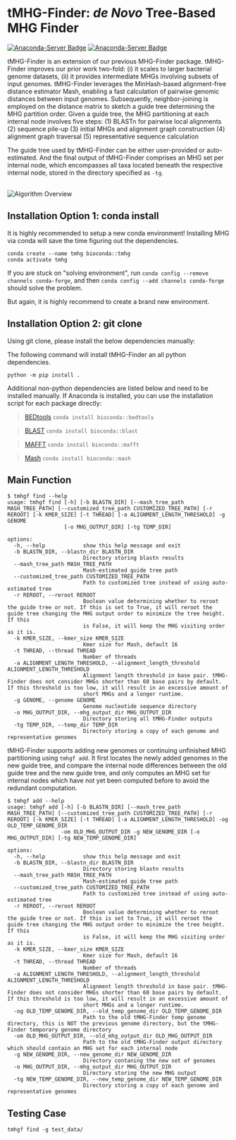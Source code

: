 # tMHG-Finder: _de Novo_ Tree-Based MHG Finder

[![Anaconda-Server Badge](https://anaconda.org/bioconda/tmhg/badges/version.svg)](https://anaconda.org/bioconda/tmhg) [![Anaconda-Server Badge](https://anaconda.org/bioconda/tmhg/badges/downloads.svg)](https://anaconda.org/bioconda/tmhg) 

tMHG-Finder is an extension of our previous MHG-Finder package. tMHG-Finder improves our prior work two-fold: (i) it scales to larger bacterial genome datasets, (ii) it provides intermediate MHGs involving subsets of input genomes. tMHG-Finder leverages the MinHash-based alignment-free distance estimator Mash, enabling a fast calculation of pairwise genomic distances between input genomes. Subsequently, neighbor-joining is employed on the distance matrix to sketch a guide tree determining the MHG partition order. Given a guide tree, the MHG partitioning at each internal node involves five steps: 
(1) BLASTn for pairwise local alignments
(2) sequence pile-up
(3) initial MHGs and alignment graph construction
(4) alignment graph traversal
(5) representative sequence calculation

The guide tree used by tMHG-Finder can be either user-provided or auto-estimated. And the final output of tMHG-Finder comprises an MHG set per internal node, which encompasses all taxa located beneath the respective internal node, stored in the directory specified as ```-tg```.

\
![Algorithm Overview](https://github.com/yongze-yin/tMHG-Finder/blob/main/algorithm.png)


## Installation Option 1: conda install
It is highly recommended to setup a new conda environment! Installing MHG via conda will save the time figuring out the dependencies.
```
conda create --name tmhg bioconda::tmhg
conda activate tmhg
```

If you are stuck on "solving environment", run ```conda config --remove channels conda-forge```, and then ```conda config --add channels conda-forge``` should solve the problem.

But again, it is highly recommend to create a brand new environment. 


## Installation Option 2: git clone 
Using git clone, please install the below dependencies manually:

The following command will install tMHG-Finder an all python dependencies.
```
python -m pip install .
```

Additional non-python dependencies are listed below and need to be installed manually. If Anaconda is installed, you can use the installation script for each package directly:
> [BEDtools](https://bedtools.readthedocs.io/en/latest/)  ```conda install bioconda::bedtools```

> [BLAST](https://blast.ncbi.nlm.nih.gov/doc/blast-help/downloadblastdata.html#downloadblastdata)  ``` conda install bioconda::blast ```

> [MAFFT](https://mafft.cbrc.jp/alignment/software/source.html)  ``` conda install bioconda::mafft ```

> [Mash](https://github.com/marbl/Mash)  ``` conda install bioconda::mash ```


## Main Function
```
$ tmhgf find --help
usage: tmhgf find [-h] [-b BLASTN_DIR] [--mash_tree_path MASH_TREE_PATH] [--customized_tree_path CUSTOMIZED_TREE_PATH] [-r REROOT] [-k KMER_SIZE] [-t THREAD] [-a ALIGNMENT_LENGTH_THRESHOLD] -g GENOME
                  [-o MHG_OUTPUT_DIR] [-tg TEMP_DIR]

options:
  -h, --help            show this help message and exit
  -b BLASTN_DIR, --blastn_dir BLASTN_DIR
                        Directory storing blastn results
  --mash_tree_path MASH_TREE_PATH
                        Mash-estimated guide tree path
  --customized_tree_path CUSTOMIZED_TREE_PATH
                        Path to customized tree instead of using auto-estimated tree
  -r REROOT, --reroot REROOT
                        Boolean value determining whether to reroot the guide tree or not. If this is set to True, it will reroot the guide tree changing the MHG output order to minimize the tree height. If this
                        is False, it will keep the MHG visiting order as it is.
  -k KMER_SIZE, --kmer_size KMER_SIZE
                        Kmer size for Mash, default 16
  -t THREAD, --thread THREAD
                        Number of threads
  -a ALIGNMENT_LENGTH_THRESHOLD, --alignment_length_threshold ALIGNMENT_LENGTH_THRESHOLD
                        Alignment length threshold in base pair. tMHG-Finder does not consider MHGs shorter than 60 base pairs by default. If this threshold is too low, it will result in an excessive amount of
                        short MHGs and a longer runtime.
  -g GENOME, --genome GENOME
                        Genome nucleotide sequence directory
  -o MHG_OUTPUT_DIR, --mhg_output_dir MHG_OUTPUT_DIR
                        Directory storing all tMHG-Finder outputs
  -tg TEMP_DIR, --temp_dir TEMP_DIR
                        Directory storing a copy of each genome and representative genomes
```

tMHG-Finder supports adding new genomes or continuing unfinished MHG partitioning using ```tmhgf add```. It first locates the newly added genomes in the new guide tree, and compare the internal node differences between the old guide tree and the new guide tree, and only computes an MHG set for internal nodes which have not yet been computed before to avoid the redundant computation.

```
$ tmhgf add --help
usage: tmhgf add [-h] [-b BLASTN_DIR] [--mash_tree_path MASH_TREE_PATH] [--customized_tree_path CUSTOMIZED_TREE_PATH] [-r REROOT] [-k KMER_SIZE] [-t THREAD] [-a ALIGNMENT_LENGTH_THRESHOLD] -og OLD_TEMP_GENOME_DIR
                 -om OLD_MHG_OUTPUT_DIR -g NEW_GENOME_DIR [-o MHG_OUTPUT_DIR] [-tg NEW_TEMP_GENOME_DIR]

options:
  -h, --help            show this help message and exit
  -b BLASTN_DIR, --blastn_dir BLASTN_DIR
                        Directory storing blastn results
  --mash_tree_path MASH_TREE_PATH
                        Mash-estimated guide tree path
  --customized_tree_path CUSTOMIZED_TREE_PATH
                        Path to customized tree instead of using auto-estimated tree
  -r REROOT, --reroot REROOT
                        Boolean value determining whether to reroot the guide tree or not. If this is set to True, it will reroot the guide tree changing the MHG output order to minimize the tree height. If this
                        is False, it will keep the MHG visiting order as it is.
  -k KMER_SIZE, --kmer_size KMER_SIZE
                        Kmer size for Mash, default 16
  -t THREAD, --thread THREAD
                        Number of threads
  -a ALIGNMENT_LENGTH_THRESHOLD, --alignment_length_threshold ALIGNMENT_LENGTH_THRESHOLD
                        Alignment length threshold in base pair. tMHG-Finder does not consider MHGs shorter than 60 base pairs by default. If this threshold is too low, it will result in an excessive amount of
                        short MHGs and a longer runtime.
  -og OLD_TEMP_GENOME_DIR, --old_temp_genome_dir OLD_TEMP_GENOME_DIR
                        Path to the old tMHG-Finder temp genome directory, this is NOT the previous genome directory, but the tMHG-Finder temporary genome directory
  -om OLD_MHG_OUTPUT_DIR, --old_mhg_output_dir OLD_MHG_OUTPUT_DIR
                        Path to the old tMHG-Finder output directory which should contain an MHG set for each internal node
  -g NEW_GENOME_DIR, --new_genome_dir NEW_GENOME_DIR
                        Directory contaning the new set of genomes
  -o MHG_OUTPUT_DIR, --mhg_output_dir MHG_OUTPUT_DIR
                        Directory storing the new MHG output
  -tg NEW_TEMP_GENOME_DIR, --new_temp_genome_dir NEW_TEMP_GENOME_DIR
                        Directory storing a copy of each genome and representative genomes
```


## Testing Case
```
tmhgf find -g test_data/
```

